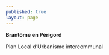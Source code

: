```yaml
---
published: true
layout: page
---
```

**Brantôme en Périgord**

Plan Local d’Urbanisme intercommunal
